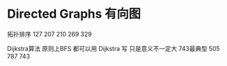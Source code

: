 # Directed Graphs 有向图

拓扑排序
127 207 210 269 329

Dijkstra算法 原则上BFS 都可以用 Dijkstra 写 只是意义不一定大 743最典型
505
787
743